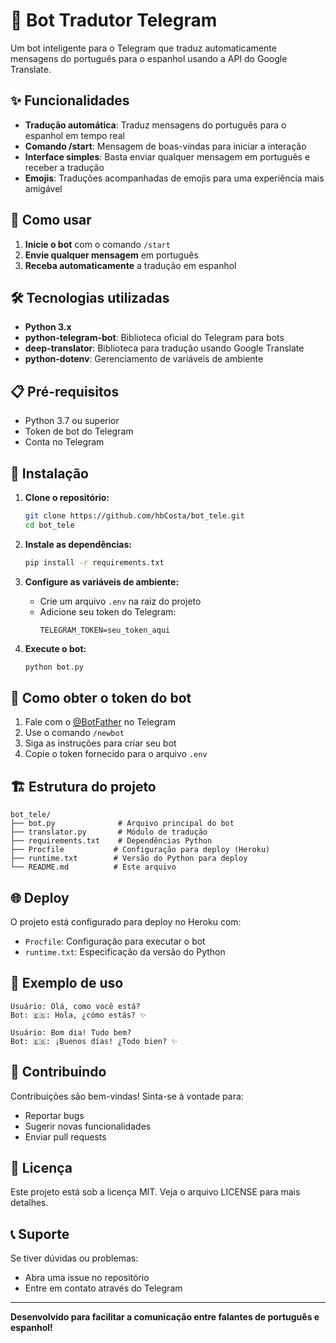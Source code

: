 # 🤖 Bot Tradutor Telegram

Um bot inteligente para o Telegram que traduz automaticamente mensagens do português para o espanhol usando a API do Google Translate.

## ✨ Funcionalidades

- **Tradução automática**: Traduz mensagens do português para o espanhol em tempo real
- **Comando /start**: Mensagem de boas-vindas para iniciar a interação
- **Interface simples**: Basta enviar qualquer mensagem em português e receber a tradução
- **Emojis**: Traduções acompanhadas de emojis para uma experiência mais amigável

## 🚀 Como usar

1. **Inicie o bot** com o comando `/start`
2. **Envie qualquer mensagem** em português
3. **Receba automaticamente** a tradução em espanhol

## 🛠️ Tecnologias utilizadas

- **Python 3.x**
- **python-telegram-bot**: Biblioteca oficial do Telegram para bots
- **deep-translator**: Biblioteca para tradução usando Google Translate
- **python-dotenv**: Gerenciamento de variáveis de ambiente

## 📋 Pré-requisitos

- Python 3.7 ou superior
- Token de bot do Telegram
- Conta no Telegram

## 🔧 Instalação

1. **Clone o repositório:**
   ```bash
   git clone https://github.com/hbCosta/bot_tele.git
   cd bot_tele
   ```

2. **Instale as dependências:**
   ```bash
   pip install -r requirements.txt
   ```

3. **Configure as variáveis de ambiente:**
   - Crie um arquivo `.env` na raiz do projeto
   - Adicione seu token do Telegram:
     ```
     TELEGRAM_TOKEN=seu_token_aqui
     ```

4. **Execute o bot:**
   ```bash
   python bot.py
   ```

## 📱 Como obter o token do bot

1. Fale com o [@BotFather](https://t.me/botfather) no Telegram
2. Use o comando `/newbot`
3. Siga as instruções para criar seu bot
4. Copie o token fornecido para o arquivo `.env`

## 🏗️ Estrutura do projeto

```
bot_tele/
├── bot.py              # Arquivo principal do bot
├── translator.py       # Módulo de tradução
├── requirements.txt    # Dependências Python
├── Procfile           # Configuração para deploy (Heroku)
├── runtime.txt        # Versão do Python para deploy
└── README.md          # Este arquivo
```

## 🌐 Deploy

O projeto está configurado para deploy no Heroku com:
- `Procfile`: Configuração para executar o bot
- `runtime.txt`: Especificação da versão do Python

## 📝 Exemplo de uso

```
Usuário: Olá, como você está?
Bot: 🇪🇸: Hola, ¿cómo estás? ✨

Usuário: Bom dia! Tudo bem?
Bot: 🇪🇸: ¡Buenos días! ¿Todo bien? ✨
```

## 🤝 Contribuindo

Contribuições são bem-vindas! Sinta-se à vontade para:
- Reportar bugs
- Sugerir novas funcionalidades
- Enviar pull requests

## 📄 Licença

Este projeto está sob a licença MIT. Veja o arquivo LICENSE para mais detalhes.

## 📞 Suporte

Se tiver dúvidas ou problemas:
- Abra uma issue no repositório
- Entre em contato através do Telegram

---

**Desenvolvido  para facilitar a comunicação entre falantes de português e espanhol!**
